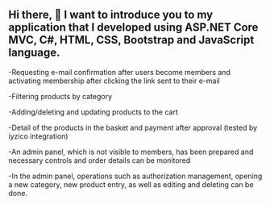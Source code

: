 ## Hi there, 👋 I want to introduce you to my application that I developed using ASP.NET Core MVC, C#, HTML, CSS, Bootstrap and JavaScript language.

-Requesting e-mail confirmation after users become members and activating membership after clicking the link sent to their e-mail

-Filtering products by category

-Adding/deleting and updating products to the cart

-Detail of the products in the basket and payment after approval (tested by iyzico integration)

-An admin panel, which is not visible to members, has been prepared and necessary controls and order details can be monitored

-In the admin panel, operations such as authorization management, opening a new category, new product entry, as well as editing and deleting can be done.
